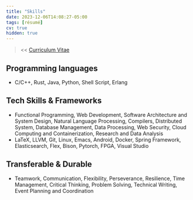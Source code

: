 ```yaml
---
title: "Skills"
date: 2023-12-06T14:08:27-05:00
tags: [résumé]
cv: true
hidden: true
---
```


> << [Curriculum Vitae](/posts/cv)
## Programming languages
- C/C++, Rust, Java, Python, Shell Script, Erlang

## Tech Skills & Frameworks
- Functional Programming, Web Development, Software Architecture and System Design, Natural Language Processing, Compilers, Distributed System, Database Management, Data Processing, Web Security, Cloud Computing and Containerization, Research and Data Analysis
- LaTeX, LLVM, Git, Linux, Emacs, Android, Docker, Spring Framework, Elasticsearch, Flex, Bison, Pytorch, FPGA, Visual Studio

## Transferable & Durable
- Teamwork, Communication, Flexibility, Perseverance, Resilience, Time Management, Critical Thinking, Problem Solving, Technical Writing, Event Planning and Coordination
